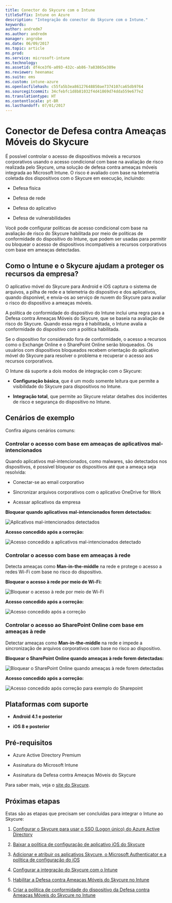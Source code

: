 ```yaml
---
title: Conector do Skycure com o Intune
titleSuffix: Intune on Azure
description: "Integração do conector do Skycure com o Intune."
keywords: 
author: andredm7
ms.author: andredm
manager: angrobe
ms.date: 06/09/2017
ms.topic: article
ms.prod: 
ms.service: microsoft-intune
ms.technology: 
ms.assetid: df4ce3f6-a093-432c-ab86-7a83865e389e
ms.reviewer: heenamac
ms.suite: ems
ms.custom: intune-azure
ms.openlocfilehash: c55fa5b3ea86127648850ae7374107ca65db9764
ms.sourcegitcommit: 34cfebfc1d8b81032f4d41869d74dda559e677e2
ms.translationtype: HT
ms.contentlocale: pt-BR
ms.lasthandoff: 07/01/2017
---
```

# Conector de Defesa contra Ameaças Móveis do Skycure
<a id="skycure-mobile-threat-defense-connector" class="xliff"></a>

É possível controlar o acesso de dispositivos móveis a recursos corporativos usando o acesso condicional com base na avaliação de risco realizada pelo Skycure, uma solução de defesa contra ameaças móveis integrada ao Microsoft Intune. O risco é avaliado com base na telemetria coletada dos dispositivos com o Skycure em execução, incluindo:

-   Defesa física

-   Defesa de rede

-   Defesa do aplicativo

-   Defesa de vulnerabilidades

Você pode configurar políticas de acesso condicional com base na avaliação de risco do Skycure habilitada por meio de políticas de conformidade do dispositivo do Intune, que podem ser usadas para permitir ou bloquear o acesso de dispositivos incompatíveis a recursos corporativos com base em ameaças detectadas.

## Como o Intune e o Skycure ajudam a proteger os recursos da empresa?
<a id="how-do-intune-and-skycure-help-protect-your-company-resources" class="xliff"></a>

O aplicativo móvel do Skycure para Android e iOS captura o sistema de arquivos, a pilha de rede e a telemetria do dispositivo e dos aplicativos, quando disponível, e envia-os ao serviço de nuvem do Skycure para avaliar o risco do dispositivo a ameaças móveis.

A política de conformidade do dispositivo do Intune inclui uma regra para a Defesa contra Ameaças Móveis do Skycure, que se baseia na avaliação de risco do Skycure. Quando essa regra é habilitada, o Intune avalia a conformidade do dispositivo com a política habilitada.

Se o dispositivo for considerado fora de conformidade, o acesso a recursos como o Exchange Online e o SharePoint Online serão bloqueados. Os usuários com dispositivos bloqueados recebem orientação do aplicativo móvel do Skycure para resolver o problema e recuperar o acesso aos recursos corporativos.

O Intune dá suporte a dois modos de integração com o Skycure:

-   **Configuração básica**, que é um modo somente leitura que permite a visibilidade do Skycure para dispositivos no Intune.

-   **Integração total**, que permite ao Skycure relatar detalhes dos incidentes de risco e segurança do dispositivo no Intune.

## Cenários de exemplo
<a id="sample-scenarios" class="xliff"></a>

Confira alguns cenários comuns:

### Controlar o acesso com base em ameaças de aplicativos mal-intencionados
<a id="control-access-based-on-threats-from-malicious-apps" class="xliff"></a>

Quando aplicativos mal-intencionados, como malwares, são detectados nos dispositivos, é possível bloquear os dispositivos até que a ameaça seja resolvida:

-   Conectar-se ao email corporativo

-   Sincronizar arquivos corporativos com o aplicativo OneDrive for Work

-   Acessar aplicativos da empresa

**Bloquear quando aplicativos mal-intencionados forem detectados:**

![Aplicativos mal-intencionados detectados](./media/skycure-arch-1.png)

**Acesso concedido após a correção:**

![Acesso concedido a aplicativos mal-intencionados detectado](./media/skycure-arch-2.png)

### Controlar o acesso com base em ameaças à rede
<a id="control-access-based-on-threat-to-network" class="xliff"></a>

Detecta ameaças como **Man-in-the-middle** na rede e protege o acesso a redes Wi-Fi com base no risco do dispositivo.

**Bloquear o acesso à rede por meio de Wi-Fi:**

![Bloquear o acesso à rede por meio de Wi-Fi](./media/skycure-arch-3.png)

**Acesso concedido após a correção:**

![Acesso concedido após a correção](./media/skycure-arch-4.png)

### Controlar o acesso ao SharePoint Online com base em ameaças à rede
<a id="control-access-to-sharepoint-online-based-on-threat-to-network" class="xliff"></a>

Detectar ameaças como **Man-in-the-middle** na rede e impede a sincronização de arquivos corporativos com base no risco ao dispositivo.

**Bloquear o SharePoint Online quando ameaças à rede forem detectadas:**

![Bloquear o SharePoint Online quando ameaças à rede forem detectadas](./media/skycure-arch-5.png)

**Acesso concedido após a correção:**

![Acesso concedido após correção para exemplo do Sharepoint](./media/skycure-arch-6.png)

## Plataformas com suporte
<a id="supported-platforms" class="xliff"></a>

-   **Android 4.1 e posterior**

-   **iOS 8 e posterior**

## Pré-requisitos
<a id="pre-requisites" class="xliff"></a>

-   Azure Active Directory Premium

-   Assinatura do Microsoft Intune

-   Assinatura da Defesa contra Ameaças Móveis do Skycure

Para saber mais, veja o [site do Skycure](https://www.skycure.com/skycure-microsoft-integration/).

## Próximas etapas
<a id="next-steps" class="xliff"></a>

Estas são as etapas que precisam ser concluídas para integrar o Intune ao Skycure:

1.  [Configurar o Skycure para usar o SSO (Logon único) do Azure Active Directory](skycure-azure-sso-configure.md)

2.  [Baixar a política de configuração de aplicativo iOS do Skycure](skycure-ios-app-configuration-policy-download.md)

3.  [Adicionar e atribuir os aplicativos Skycure, o Microsoft Authenticator e a política de configuração do iOS](mtd-apps-ios-app-configuration-policy-add-assign.md)

4.  [Configurar a integração do Skycure com o Intune](skycure-mtd-connector-integration.md)

5.  [Habilitar a Defesa contra Ameaças Móveis do Skycure no Intune](mtd-connector-enable.md)

6.  [Criar a política de conformidade do dispositivo da Defesa contra Ameaças Móveis do Skycure no Intune](mtd-device-compliance-policy-create.md)

